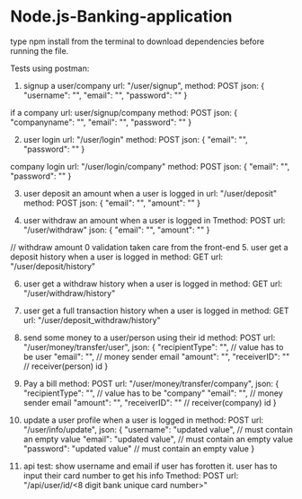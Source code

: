# Node.js-Banking-application
type npm install from the terminal to download dependencies before running the file. 

Tests using postman:

1. signup a user/company
url: "/user/signup",
method: POST
json: {
"username": "",
"email": "",
"password": ""
}

if a company
url: user/signup/company
method: POST
json: {
"companyname": "",
"email": "",
"password": ""
}

2. user login
url: "/user/login"
method: POST
json: {
"email": "",
"password": ""
}

company login
url: "/user/login/company"
method: POST
json: {
"email": "",
"password": ""
}

3. user deposit an amount when a user is logged in
url: "/user/deposit"
method: POST
json: {
"email": "",
"amount": ""
}

4. user withdraw an amount when a user is logged in
Tmethod: POST
url: "/user/withdraw"
json: {
"email": "",
"amount": ""
}

// withdraw amount 0 validation taken care from the front-end
5. user get a deposit history when a user is logged in
method: GET 
url: "/user/deposit/history”


6. user get a withdraw history when a user is logged in
method: GET
url: "/user/withdraw/history"

7. user get a full transaction history when a user is logged in
method: GET
url: "/user/deposit_withdraw/history"


8. send some money to a user/person using their id
method: POST
url: "/user/money/transfer/user",
json: {
"recipientType": "", // value has to be user
"email": "", // money sender email
"amount": "",
"receiverID": "" // receiver(person) id
}

9. Pay a bill
method: POST
url: "/user/money/transfer/company",
json: {
"recipientType": "", // value has to be "company"
"email": "", // money sender email
"amount": "",
"receiverID": "" // receiver(company) id }

10. update a user profile when a user is logged in
method: POST
url: "/user/info/update",
json: {
"username": "updated value", // must contain an empty value
"email": "updated value", // must contain an empty value
"password": "updated value" // must contain an empty value
}

11. api test: show username and email if user has forotten it. user has to input their card number to get his info
Tmethod: POST
url: "/api/user/id/<8 digit bank unique card number>"
